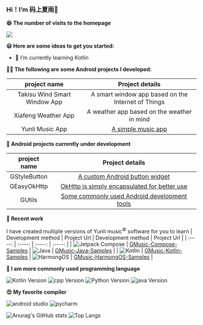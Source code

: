 ### Hi！I’m 码上夏雨👋
**😆 The number of visits to the homepage**

[![](https://count.getloli.com/get/@SakurajimaMaii.github.readme)](https://count.getloli.com/)

**😃 Here are some ideas to get you started:**

- 📓 I’m currently learning Kotlin

**👨‍💻 The following are some Android projects I developed:**

|  project name   | Project details  |
|  :----:  | :----:  |
| Takisu Wind Smart Window App  | A smart window app based on the Internet of Things |
| Xiafeng Weather App  | A weather app based on the weather in mind |
| Yunli Music App | [A simple music app](https://github.com/SakurajimaMaii/GMusic-Compose-Samples) |

**🤖 Android projects currently under development**

|  project name   | Project details  |
|  :----:  | :----:  |
| GStyleButton  | [A custom Android button widget](https://github.com/SakurajimaMaii/GStyleButton) |
| GEasyOkHttp   | [OkHttp is simply encapsulated for better use](https://github.com/SakurajimaMaii/GEasyOkHttp) |
| GUtils  | [Some commonly used Android development tools](https://github.com/SakurajimaMaii/GUtils) |

**🏢 Recent work**

I have created multiple versions of Yunli music<sup>©</sup> software for you to learn
|  Development method   | Project Url  | Development method | Project Url |
|  :----:  | :----:  | :----:  | :----:  |
| ![Jetpack Compose](https://img-blog.csdnimg.cn/20210602155802597.png)  | [GMusic-Compose-Samples](https://github.com/SakurajimaMaii/GMusic-Compose-Samples) | ![Java](https://img-blog.csdnimg.cn/20210602160148420.png)   | [GMusic-Java-Samples](https://github.com/SakurajimaMaii/GMusic-Java-Samples.git) |
| ![Kotlin](https://img-blog.csdnimg.cn/2021060216072348.png)  | [GMusic-Kotlin-Samples](https://github.com/SakurajimaMaii/GMusic.git) | ![HarmongOS](https://img-blog.csdnimg.cn/2021060216102417.png)   | [GMusic-HarmongOS-Samples](https://github.com/SakurajimaMaii/GMusic-HarmongOS-Samples.git) |


**🤗 I am more commonly used programming language**

![Kotlin Version](https://img.shields.io/badge/kotlin-v1.4.31-%2300b894)
![cpp Version](https://img.shields.io/badge/cpp-C%2B%2B23-%230984e3)
![Python Version](https://img.shields.io/badge/python-v3.8.3-%23e84393)
![java Version](https://img.shields.io/badge/java-8-%231e3799)

**😍 My favorite compiler**

![android studio](https://img.shields.io/badge/Android%20Studio-4.1.3-%230097e6)
![pycharm](https://img.shields.io/badge/pycharm-2020.3-brightgreen)

![Anurag's GitHub stats](https://github-readme-stats.vercel.app/api?username=SakurajimaMaii&show_icons=true&theme=default&count_private=true)
![Top Langs](https://github-readme-stats.vercel.app/api/top-langs/?username=SakurajimaMaii&count_private=true)

